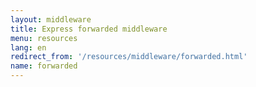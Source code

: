 ```yaml
---
layout: middleware
title: Express forwarded middleware
menu: resources
lang: en
redirect_from: '/resources/middleware/forwarded.html'
name: forwarded
---
```

